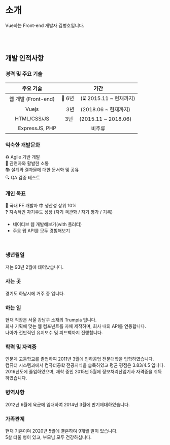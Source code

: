 # 소개

Vue하는 Front-end 개발자 김병호입니다.

<br>
<br>

## 개발 인적사항

### 경력 및 주요 기술

|      주요 기술       |            기간             |
|:----------------:|:-------------------------:|
| 웹 개발 (Front-end) | 🚩 6년 　(⌛ 2015.11 ~ 현재까지) |
|      Vuejs　      |   3년 　(2018.06 ~ 현재까지)    |  
|   HTML/CSS/JS    |  3년 　(2015.11 ~ 2018.06)  |  
| 　　ExpressJS, PHP |            비주류            |

### 익숙한 개발문화

♻ Agile 기반 개발  
🤝 관련자와 활발한 소통  
📚 설계와 결과물에 대한 문서화 및 공유  
🔍 QA 검증 테스트

### 개인 목표

🏁 국내 FE 개발자 中 생산성 상위 10%  
❓ 지속적인 자기주도 성장 (자기 객관화 / 자기 평가 / 기록)

+ 네이티브 웹 개발해보기(with 플러터)
+ 주요 웹 API를 모두 경험해보기

<br>

### 생년월일

저는 93년 2월에 태어났습니다.

### 사는 곳

경기도 하남시에 거주 중 입니다.

<my-home-place/>

### 하는 일

현재 직장은 서울 강남구 소재의 Trumpia 입니다.  
회사 기획에 맞는 웹 컴포넌트를 자체 제작하며, 회사 내의 API를 연동합니다.  
나아가 전반적인 유지보수 및 피드백까지 진행합니다.

### 학력 및 자격증

인문계 고등학교를 졸업하여 2011년 3월에 인하공업 전문대학을 입학하였습니다.  
컴퓨터 시스템과에서 컴퓨터공학 전공지식을 습득하였고 평균 평점은 3.83/4.5 입니다.  
2016년도에 졸업하였으며, 재학 중인 2015년 5월에 정보처리산업기사 자격증을 취득하였습니다.

### 병역사항

2012년 6월에 육군에 입대하여 2014년 3월에 만기제대하였습니다.

### 가족관계

현재 기혼이며 2020년 5월에 결혼하여 9개월 딸이 있습니다.  
5살 터울 형이 있고, 부모님 모두 건강하십니다.